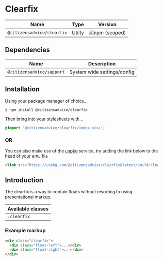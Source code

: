 # Clearfix

| Name                       | Type   | Version                                                                    |
|----------------------------|--------|----------------------------------------------------------------------------|
| `@citizensadvice/clearfix` | Utilty | ![npm (scoped)](https://img.shields.io/npm/v/@citizensadvice/clearfix.svg) |


## Dependencies

| Name                      | Description                 |
|---------------------------|-----------------------------|
| `@citizensadvice/support` | System wide settings/config |

## Installation

Using your package manager of choice...


```shell
$ npm install @citizensadvice/clearfix
```

Then bring into your stylesheets with...

```scss
@import "@citizensadvice/clearfix/index.scss";
```

### OR

You can also make use of the [unpkg](https://unpkg.com) service, try adding the link below to the head of your `HTML` file

```html
<link src="https://unpkg.com/@citizensadvice/clearfix@latest/build/clearfix.css" />
```

## Introduction

The clearfix is a way to contain floats without resorting to using presentational markup.

| Available classes |
|-------------------|
| `.clearfix `      |

### Example markup

```html
<div class="clearfix">
  <div class="float-left">...</div>
  <div class="float-right">...</div>
</div>
```